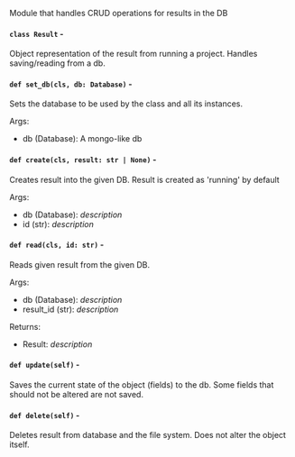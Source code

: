 Module that handles CRUD operations for results in the DB

#### `class Result` -

Object representation of the result from running a project.
Handles saving/reading from a db.

#### `def set_db(cls, db: Database)` -

Sets the database to be used by the class and all its instances.

Args:
*  db (Database): A mongo-like db

#### `def create(cls, result: str | None)` -

Creates result into the given DB.
Result is created as 'running' by default

Args:
*  db (Database): _description_
*  id (str): _description_

#### `def read(cls, id: str)` -

Reads given result from the given DB.

Args:
*  db (Database): _description_
*  result_id (str): _description_

Returns:
*  Result: _description_

#### `def update(self)` -

Saves the current state of the object (fields) to the db.
Some fields that should not be altered are not saved.

#### `def delete(self)` -

Deletes result from database and the file system.
Does not alter the object itself.
